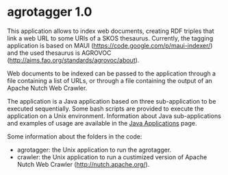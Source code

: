 agrotagger 1.0
==========

This application allows to index web documents, creating RDF triples that link a web URL to some URIs of a SKOS thesaurus. Currently, the tagging application is based on MAUI (https://code.google.com/p/maui-indexer/) and the used thesaurus is AGROVOC (http://aims.fao.org/standards/agrovoc/about).

Web documents to be indexed can be passed to the application through a file containing a list of URLs, or through a file containing the output of an Apache Nutch Web Crawler.

The application is a Java application based on three sub-application to be executed sequentially. Some bash scripts are provided to execute the application on a Unix environment. Information about Java sub-applications and examples of usage are available in the [Java Applications](https://github.com/agrisfao/agrotagger/wiki/Java-Applications) page.

Some information about the folders in the code:

- agrotagger: the Unix application to run the agrotagger.
- crawler:  the Unix application to run a custimized version of Apache Nutch Web Crawler (http://nutch.apache.org/).
